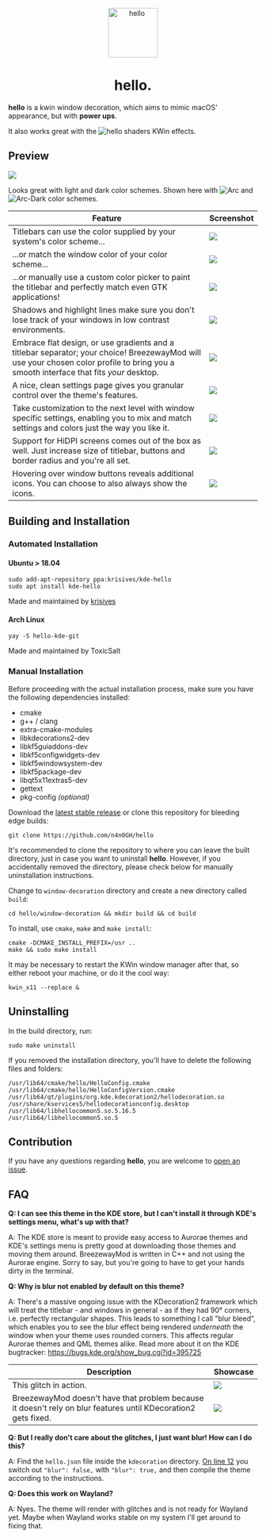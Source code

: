 <p align="center"><img src="hello_icon.png" alt="hello" width="100" height="100"></p>

<h1 align="center">hello.</h1>

**hello** is a kwin window decoration, which aims to mimic macOS' appearance, but with **power ups**.

It also works great with the ![hello shaders](https://github.com/n4n0GH/hello/tree/master/kwin-effects) KWin effects.

## Preview

![](screenshot.png?raw=true)

Looks great  with light and dark color schemes. Shown here with ![Arc](https://github.com/PapirusDevelopmentTeam/arc-kde) and ![Arc-Dark](https://github.com/PapirusDevelopmentTeam/arc-kde) color schemes.

| Feature | Screenshot |
| --- | --- |
| Titlebars can use the color supplied by your system's color scheme... | ![](regularcolors.png?raw=true) |
| ...or match the window color of your color scheme... | ![](colormatching.png?raw=true) |
| ...or manually use a custom color picker to paint the titlebar and perfectly match even GTK applications! | ![](perfectcolor.png?raw=true) |
| Shadows and highlight lines make sure you don't lose track of your windows in low contrast environments. | ![](low_contrast.png?raw=true) |
| Embrace flat design, or use gradients and a titlebar separator; your choice! BreezewayMod will use your chosen color profile to bring you a smooth interface that fits _your_ desktop. |  ![](gradients.png?raw=true) |
| A nice, clean settings page gives you granular control over the theme's features. | ![](settings.gif?raw=true) |
| Take customization to the next level with window specific settings, enabling you to mix and match settings and colors just the way you like it. | ![](window_settings.png?raw=true) |
| Support for HiDPI screens comes out of the box as well. Just increase size of titlebar, buttons and border radius and you're all set. | ![](hidpi.png?raw=true)
| Hovering over window buttons reveals additional icons. You can choose to also always show the icons. | ![](buttonicons.png?raw=true) |

## Building and Installation

### Automated Installation

#### Ubuntu > 18.04
```
sudo add-apt-repository ppa:krisives/kde-hello
sudo apt install kde-hello
```
Made and maintained by [krisives](https://github.com/krisives)

#### Arch Linux
```
yay -S hello-kde-git
```
Made and maintained by ToxicSalt

### Manual Installation

Before proceeding with the actual installation process, make sure you have the following dependencies installed:

* cmake
* g++ / clang
* extra-cmake-modules
* libkdecorations2-dev
* libkf5guiaddons-dev
* libkf5configwidgets-dev
* libkf5windowsystem-dev
* libkf5package-dev
* libqt5x11extras5-dev
* gettext
* pkg-config *(optional)*

Download the [latest stable release](https://github.com/n4n0GH/hello/releases) or clone this repository for bleeding edge builds:

```
git clone https://github.com/n4n0GH/hello
```
It's recommended to clone the repository to where you can leave the built directory, just in case you want to uninstall **hello**. However, if you accidentally removed the directory, please check below for manually uninstallation instructions.

Change to `window-decoration` directory and create a new directory called `build`:

```
cd hello/window-decoration && mkdir build && cd build
```

To install, use `cmake`, `make` and `make install`:

```
cmake -DCMAKE_INSTALL_PREFIX=/usr ..
make && sudo make install
```

It may be necessary to restart the KWin window manager after that, so either reboot your machine, or do it the cool way:

```
kwin_x11 --replace &
```

## Uninstalling

In the build directory, run:

```
sudo make uninstall
```

If you removed the installation directory, you'll have to delete the following files and folders:

```
/usr/lib64/cmake/hello/HelloConfig.cmake
/usr/lib64/cmake/hello/HelloConfigVersion.cmake
/usr/lib64/qt/plugins/org.kde.kdecoration2/hellodecoration.so
/usr/share/kservices5/hellodecorationconfig.desktop
/usr/lib64/libhellocommon5.so.5.16.5
/usr/lib64/libhellocommon5.so.5
```

## Contribution

If you have any questions regarding **hello**, you are welcome to [open an issue](https://github.com/n4n0GH/hello/issues).

## FAQ

**Q: I can see this theme in the KDE store, but I can't install it through KDE's settings menu, what's up with that?**

A: The KDE store is meant to provide easy access to Aurorae themes and KDE's settings menu is pretty good at downloading those themes and moving them around. BreezewayMod is written in C++ and not using the Aurorae engine. Sorry to say, but you're going to have to get your hands dirty in the terminal.

**Q: Why is blur not enabled by default on this theme?**

A: There's a massive ongoing issue with the KDecoration2 framework which will treat the titlebar - and windows in general - as if they had 90° corners, i.e. perfectly rectangular shapes. This leads to something I call "blur bleed", which enables you to see the blur effect being rendered _underneath_ the window when your theme uses rounded corners. This affects regular Aurorae themes and QML themes alike. Read more about it on the KDE bugtracker: https://bugs.kde.org/show_bug.cgi?id=395725

| Description | Showcase |
| --- | --- |
| This glitch in action. | ![](sierrabreeze.png?raw=true) |
| BreezewayMod doesn't have that problem because it doesn't rely on blur features until KDecoration2 gets fixed. | ![](hello.png?raw=true) |

**Q: But I really don't care about the glitches, I just want blur! How can I do this?**

A: Find the `hello.json` file inside the `kdecoration` directory. [On line 12](https://github.com/n4n0GH/hello/window-decoration/blob/master/kdecoration/breezeway.json#L12) you switch out `"blur": false,` with `"blur": true,` and then compile the theme according to the instructions. 

**Q: Does this work on Wayland?**

A: Nyes. The theme will render with glitches and is not ready for Wayland yet. Maybe when Wayland works stable on my system I'll get around to fixing that.
